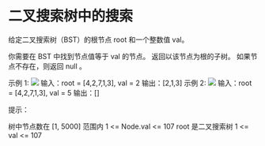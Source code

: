 # 二叉搜索树中的搜索

给定二叉搜索树（BST）的根节点 root 和一个整数值 val。

你需要在 BST 中找到节点值等于 val 的节点。 返回以该节点为根的子树。 如果节点不存在，则返回 null 。

示例 1:
![](https://assets.leetcode.com/uploads/2021/01/12/tree1.jpg)
输入：root = [4,2,7,1,3], val = 2
输出：[2,1,3]
示例 2:
![](https://assets.leetcode.com/uploads/2021/01/12/tree2.jpg)
输入：root = [4,2,7,1,3], val = 5
输出：[]

提示：

树中节点数在 [1, 5000] 范围内
1 <= Node.val <= 107
root 是二叉搜索树
1 <= val <= 107
